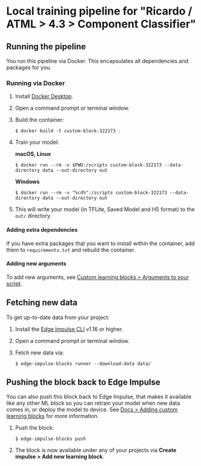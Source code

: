 # Local training pipeline for "Ricardo / ATML > 4.3 > Component Classifier"

## Running the pipeline

You run this pipeline via Docker. This encapsulates all dependencies and packages for you.

### Running via Docker

1. Install [Docker Desktop](https://www.docker.com/products/docker-desktop/).
2. Open a command prompt or terminal window.
3. Build the container:

    ```
    $ docker build -t custom-block-322173 .
    ```

4. Train your model:

    **macOS, Linux**

    ```
    $ docker run --rm -v $PWD:/scripts custom-block-322173 --data-directory data --out-directory out
    ```

    **Windows**

    ```
    $ docker run --rm -v "%cd%":/scripts custom-block-322173 --data-directory data --out-directory out
    ```

5. This will write your model (in TFLite, Saved Model and H5 format) to the `out/` directory.

#### Adding extra dependencies

If you have extra packages that you want to install within the container, add them to `requirements.txt` and rebuild the container.

#### Adding new arguments

To add new arguments, see [Custom learning blocks > Arguments to your script](https://docs.edgeimpulse.com/docs/edge-impulse-studio/learning-blocks/adding-custom-learning-blocks#arguments-to-your-script).

## Fetching new data

To get up-to-date data from your project:

1. Install the [Edge Impulse CLI](https://docs.edgeimpulse.com/docs/edge-impulse-cli/cli-installation) v1.16 or higher.
2. Open a command prompt or terminal window.
3. Fetch new data via:

    ```
    $ edge-impulse-blocks runner --download-data data/
    ```

## Pushing the block back to Edge Impulse

You can also push this block back to Edge Impulse, that makes it available like any other ML block so you can retrain your model when new data comes in, or deploy the model to device. See [Docs > Adding custom learning blocks](https://docs.edgeimpulse.com/docs/edge-impulse-studio/organizations/adding-custom-transfer-learning-models) for more information.

1. Push the block:

    ```
    $ edge-impulse-blocks push
    ```

2. The block is now available under any of your projects via **Create impulse > Add new learning block**.

